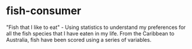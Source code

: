 # fish-consumer
"Fish that I like to eat" - Using statistics to understand my preferences for all the fish species that I have eaten in my life. From the Caribbean to Australia, fish have been scored using a series of variables.
